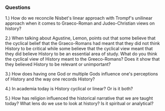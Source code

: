 ### Questions ###

1.)  How do we reconcile Nisbet's linear approach with Trompf's unilinear approach when it comes to Graeco-Roman and Judeo-Christian views on history? 

2.)  When talking about Agustine, Lemon, points out that some believe that the cyclical belief that the Graeco-Romans had meant that they did not think History to be critical while some believe that the cyclical view meant that they did believe History to be an essential area of study. What do you think the cyclical view of History meant to the Greeco-Romans? Does it show that they believed History to be relevant or unimportant? 

3.) How does having one God or multiple Gods influence one's perceptions of History and the way one records History? 

4.) In academia today is History cyclical or linear? Or is it both? 

5.) How has religion influenced the historical narrative that we are taught today? What lens do we use to look at history? Is it spiritual or analytical?  
